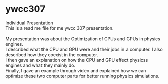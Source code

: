 # ywcc307
Individual Presentation<br>
This is a read me file for me ywcc 307 presentation.<br>
<br>
My presentation was about the Optimization of CPUs and GPUs in physics engines.<br>
I described what the CPU and GPU were and their jobs in a computer. I also described how they coexist in the computer. <br>
I then gave an explanation on how the CPU and GPU effect physicss engines and what they mainly do. <br>
Finally, I gave an example through video and explained how we can optimize these two computer parts for better running physics simulations.

